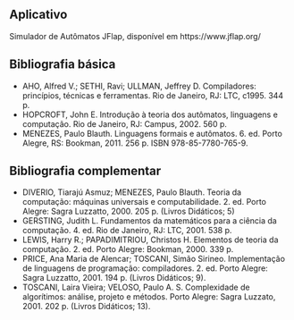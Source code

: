 

## Aplicativo
 <p> Simulador de Autômatos JFlap, disponível em https://www.jflap.org/ </p>
   
## Bibliografia básica
<ul>
  <li> AHO, Alfred V.; SETHI, Ravi; ULLMAN, Jeffrey D. Compiladores: princípios, técnicas e ferramentas. Rio de Janeiro, RJ: LTC, c1995. 344 p. </li>
  <li>HOPCROFT, John E. Introdução à teoria dos autômatos, linguagens e computação. Rio de Janeiro, RJ: Campus, 2002. 560 p. </li>
  <li> MENEZES, Paulo Blauth. Linguagens formais e autômatos. 6. ed. Porto Alegre, RS: Bookman, 2011. 256 p. ISBN 978-85-7780-765-9. </li>
</ul>

## Bibliografia complementar
<ul>
  <li> DIVERIO, Tiarajú Asmuz; MENEZES, Paulo Blauth. Teoria da computação: máquinas universais e computabilidade. 2. ed. Porto Alegre: Sagra Luzzatto, 2000. 205 p. (Livros Didáticos; 5) </li>
  <li> GERSTING, Judith L. Fundamentos da matemáticos para a ciência da computação. 4. ed. Rio de Janeiro, RJ: LTC, 2001. 538 p. </li>
  <li> LEWIS, Harry R.; PAPADIMITRIOU, Christos H. Elementos de teoria da computação. 2. ed. Porto Alegre: Bookman, 2000. 339 p. </li>
  <li> PRICE, Ana Maria de Alencar; TOSCANI, Simão Sirineo. Implementação de linguagens de programação: compiladores. 2. ed. Porto Alegre: Sagra Luzzatto, 2001. 194 p. (Livros Didáticos; 9). </li>
  <li> TOSCANI, Laira Vieira; VELOSO, Paulo A. S. Complexidade de algorítimos: análise, projeto e métodos. Porto Alegre: Sagra Luzzato, 2001. 202 p. (Livros Didáticos; 13). </li>
</ul>
